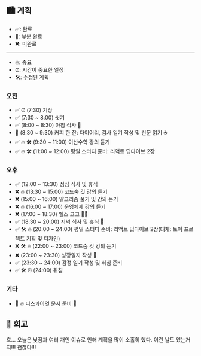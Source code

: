 ## 🏙️ 계획

- ✅: 완료
- 🔶: 부분 완료
- ❌: 미완료

---

- 🔥: 중요
- ⏰: 시간이 중요한 일정
- 🛠️: 수정된 계획

### 오전

- ✅ ⏰ (7:30) 기상
- ✅ (7:30 ~ 8:00) 씻기
- ✅ (8:00 ~ 8:30) 아침 식사 🍚
- 🔶 (8:30 ~ 9:30) 커피 한 잔: 다이어리, 감사 일기 작성 및 신문 읽기 ☕️
- ✅ 🔥 🛠️ (9:30 ~ 11:00) 이산수학 강의 듣기
- ✅ 🔥 🛠️ (11:00 ~ 12:00) 평일 스터디 준비: 리액트 딥다이브 2장

### 오후

- ✅ (12:00 ~ 13:30) 점심 식사 및 휴식
- ❌ 🔥 (13:30 ~ 15:00) 코드숨 깃 강의 듣기
- ❌ (15:00 ~ 16:00) 알고리즘 풀기 및 강의 듣기
- ❌ 🔥 (16:00 ~ 17:00) 운영체제 강의 듣기
- ❌ (17:00 ~ 18:30) 헬스 고고 🏋️‍♂️
- ✅ (18:30 ~ 20:00) 저녁 식사 및 휴식 🥗
- ✅ 🛠️ 🔥 (20:00 ~ 24:00) 평일 스터디 준비: 리액트 딥다이브 2장(대체: 토이 프로젝트 기획 및 디자인)
- ❌ 🛠️ 🔥 (22:00 ~ 23:00) 코드숨 깃 강의 듣기
- ❌ (23:00 ~ 23:30) 성장일지 작성 🌱
- ✅ (23:30 ~ 24:00) 감정 일기 작성 및 취침 준비
- ✅ 🛠️ ⏰ (24:00) 취침

### 기타

- 🔶 🔥 디스콰이엇 문서 준비 📑

## 🌆 회고

흐... 오늘은 낮잠과 여러 개인 이슈로 인해 계획을 많이 소홀히 했다. 이런 날도 있는거지!!! 괜찮다!!!